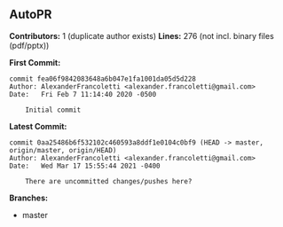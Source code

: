 ## AutoPR
**Contributors:** 1 (duplicate author exists)
**Lines:** 276 (not incl. binary files (pdf/pptx))


**First Commit:**
```
commit fea06f9842083648a6b047e1fa1001da05d5d228
Author: AlexanderFrancoletti <alexander.francoletti@gmail.com>
Date:   Fri Feb 7 11:14:40 2020 -0500

    Initial commit
```


**Latest Commit:**
```
commit 0aa25486b6f532102c460593a8ddf1e0104c0bf9 (HEAD -> master, origin/master, origin/HEAD)
Author: AlexanderFrancoletti <alexander.francoletti@gmail.com>
Date:   Wed Mar 17 15:55:44 2021 -0400

    There are uncommitted changes/pushes here?
```

**Branches:**
- master


